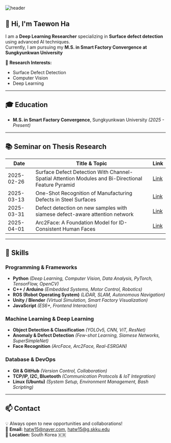 ![header](https://capsule-render.vercel.app/api?type=waving&color=gradient&height=300&section=header&text=Good%20to%20see%20you%20%F0%9F%A4%97)

## 👋 Hi, I'm Taewon Ha

I am a **Deep Learning Researcher** specializing in **Surface defect detection** using advanced AI techniques.  
Currently, I am pursuing my **M.S. in Smart Factory Convergence at Sungkyunkwan University**

🔬 **Research Interests:**
- Surface Defect Detection
- Computer Vision
- Deep Learning
  
---

## 🎓 Education

- **M.S. in Smart Factory Convergence**, Sungkyunkwan University *(2025 - Present)*

---

## 📚 Seminar on Thesis Research

| Date       | Title & Topic                                                                                         | Link  |
|------------|-------------------------------------------------------------------------------------------------------|-------|
| 2025-02-26 | Surface Defect Detection With Channel-Spatial Attention Modules and Bi-Directional Feature Pyramid    | [Link](https://youtu.be/1AkYHRAdy8I?si=f51hzIOsiG8v4rzH) |
| 2025-03-13 | One-Shot Recognition of Manufacturing Defects in Steel Surfaces                                       | [Link](https://youtu.be/0eZd0nKScYo?si=St_Pj8CCUktADpMB) |
| 2025-03-31 | Defect detection on new samples with siamese defect-aware attention network                           | [Link](https://youtu.be/JIeaQGZHE9s?si=0oQ_LYTSXreJpLG8) |
| 2025-04-01 | Arc2Face: A Foundation Model for ID-Consistent Human Faces                                            | [Link](https://youtu.be/WhKpq4lKYhE?si=dUywqhqj2jrg_OUZ) |

---

## 🔧 Skills

### Programming & Frameworks
- **Python** *(Deep Learning, Computer Vision, Data Analysis, PyTorch, TensorFlow, OpenCV)*
- **C++ / Arduino** *(Embedded Systems, Motor Control, Robotics)*
- **ROS (Robot Operating System)** *(LiDAR, SLAM, Autonomous Navigation)*
- **Unity / Blender** *(Virtual Simulation, Smart Factory Visualization)*
- **JavaScript** *(ES6+, Frontend Interaction)*

### Machine Learning & Deep Learning
- **Object Detection & Classification** *(YOLOv5, CNN, ViT, ResNet)*
- **Anomaly & Defect Detection** *(Few-shot Learning, Siamese Networks, SuperSimpleNet)*
- **Face Recognition** *(ArcFace, Arc2Face, Real-ESRGAN)*

### Database & DevOps
- **Git & GitHub** *(Version Control, Collaboration)*
- **TCP/IP, I2C, Bluetooth** *(Communication Protocols & IoT Integration)*
- **Linux (Ubuntu)** *(System Setup, Environment Management, Bash Scripting)*
  
---

  ## 📫 Contact
💡 Always open to new opportunities and collaborations!  
📧 **Email:** [hatw15@naver.com](mailto:hatw15@naver.com), [hatw15@g.skku.edu](mailto:hatw15@g.skku.edu)  
📍 **Location:** South Korea 🇰🇷



